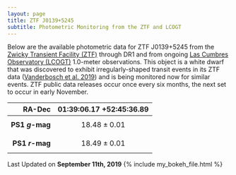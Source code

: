 ```yaml
---
layout: page
title: ZTF J0139+5245 
subtitle: Photometric Monitoring from the ZTF and LCOGT
---
```


Below are the available photometric data for ZTF J0139+5245 from the [Zwicky Transient Facility (ZTF)](https://www.ztf.caltech.edu/) through DR1 and from ongoing [Las Cumbres Observatory (LCOGT)](https://lco.global/) 1.0-meter observations.  This object is a white dwarf that was discovered to exhibit irregularly-shaped transit events in its ZTF data ([Vanderbosch et al. 2019](https://ui.adsabs.harvard.edu/abs/2019arXiv190809839V/abstract)) and is being monitored now for similar events. ZTF public data releases occur once every six months, the next set to occur in early November.

| **RA-Dec**        |  01:39:06.17  +52:45:36.89  |
|------------------:|:----------------------------|
| **PS1 *g*-mag**   |  $$18.48\pm0.01$$           |
| **PS1 *r*-mag**   |  $$18.49\pm0.01$$           | 


Last Updated on **September 11th, 2019**
{% include my_bokeh_file.html %}
